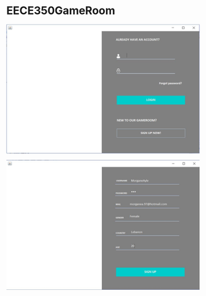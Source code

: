 # EECE350GameRoom

![alt-text](https://github.com/MorganeAyle/EECE350GameRoom/blob/master/img/WelcomePage.JPG)

![alt-text](https://github.com/MorganeAyle/EECE350GameRoom/blob/master/img/SignUp.JPG)
